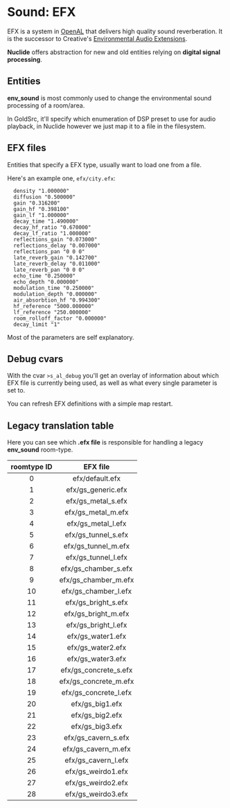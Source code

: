# Sound: EFX

EFX is a system in [OpenAL](OpenAL.md) that delivers high quality sound reverberation. It is the successor to Creative's [Environmental Audio Extensions](EAX.md).

**Nuclide** offers abstraction for new and old entities relying on **digital signal processing**.

## Entities

**env_sound** is most commonly used to change the environmental sound processing of a room/area.

In GoldSrc, it'll specify which enumeration of DSP preset to use for audio playback, in Nuclide however we just map it to a file in the filesystem.

## EFX files

Entities that specify a EFX type, usually want to load one from a file.

Here's an example one, `efx/city.efx`:

```
  density "1.000000"
  diffusion "0.500000"
  gain "0.316200"
  gain_hf "0.398100"
  gain_lf "1.000000"
  decay_time "1.490000"
  decay_hf_ratio "0.670000"
  decay_lf_ratio "1.000000"
  reflections_gain "0.073000"
  reflections_delay "0.007000"
  reflections_pan "0 0 0"
  late_reverb_gain "0.142700"
  late_reverb_delay "0.011000"
  late_reverb_pan "0 0 0"
  echo_time "0.250000"
  echo_depth "0.000000"
  modulation_time "0.250000"
  modulation_depth "0.000000"
  air_absorbtion_hf "0.994300"
  hf_reference "5000.000000"
  lf_reference "250.000000"
  room_rolloff_factor "0.000000"
  decay_limit "1"
```

Most of the parameters are self explanatory.

## Debug cvars

With the cvar `>s_al_debug` you'll get an overlay of information about which EFX file is currently being used, as well as what every single parameter is set to.

You can refresh EFX definitions with a simple map restart.


## Legacy translation table
Here you can see which **.efx file** is responsible for handling a legacy **env_sound** room-type.

**roomtype ID**|**EFX file**
:-----:|:-----:
0|efx/default.efx
1|efx/gs\_generic.efx
2|efx/gs\_metal\_s.efx
3|efx/gs\_metal\_m.efx
4|efx/gs\_metal\_l.efx
5|efx/gs\_tunnel\_s.efx
6|efx/gs\_tunnel\_m.efx
7|efx/gs\_tunnel\_l.efx
8|efx/gs\_chamber\_s.efx
9|efx/gs\_chamber\_m.efx
10|efx/gs\_chamber\_l.efx
11|efx/gs\_bright\_s.efx
12|efx/gs\_bright\_m.efx
13|efx/gs\_bright\_l.efx
14|efx/gs\_water1.efx
15|efx/gs\_water2.efx
16|efx/gs\_water3.efx
17|efx/gs\_concrete\_s.efx
18|efx/gs\_concrete\_m.efx
19|efx/gs\_concrete\_l.efx
20|efx/gs\_big1.efx
21|efx/gs\_big2.efx
22|efx/gs\_big3.efx
23|efx/gs\_cavern\_s.efx
24|efx/gs\_cavern\_m.efx
25|efx/gs\_cavern\_l.efx
26|efx/gs\_weirdo1.efx
27|efx/gs\_weirdo2.efx
28|efx/gs\_weirdo3.efx 